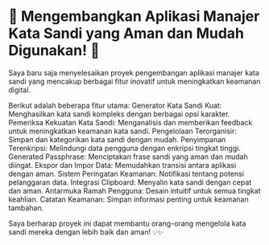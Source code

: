 # 🚀 Mengembangkan Aplikasi Manajer Kata Sandi yang Aman dan Mudah Digunakan! 🔐
Saya baru saja menyelesaikan proyek pengembangan aplikasi manajer kata sandi yang mencakup berbagai fitur inovatif untuk meningkatkan keamanan digital.

Berikut adalah beberapa fitur utama:
Generator Kata Sandi Kuat: Menghasilkan kata sandi kompleks dengan berbagai opsi karakter.
Pemeriksa Kekuatan Kata Sandi: Menganalisis dan memberikan feedback untuk meningkatkan keamanan kata sandi.
Pengelolaan Terorganisir: Simpan dan kategorikan kata sandi dengan mudah.
Penyimpanan Terenkripsi: Melindungi data pengguna dengan enkripsi tingkat tinggi.
Generated Passphrase: Menciptakan frase sandi yang aman dan mudah diingat.
Ekspor dan Impor Data: Memudahkan transisi antara aplikasi dengan aman.
Sistem Peringatan Keamanan: Notifikasi tentang potensi pelanggaran data.
Integrasi Clipboard: Menyalin kata sandi dengan cepat dan aman.
Antarmuka Ramah Pengguna: Desain intuitif untuk semua tingkat keahlian.
Catatan Keamanan: Simpan informasi penting untuk keamanan tambahan.

Saya berharap proyek ini dapat membantu orang-orang mengelola kata sandi mereka dengan lebih baik dan aman! 💡✨
